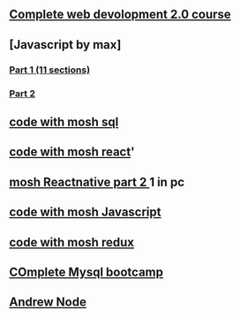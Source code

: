 ## [Complete web devolopment 2.0 course](https://drive.google.com/drive/folders/1xc6mk5XYmaJXJTSxRDj-BhSemPD2GMB_?usp=sharing)
## [Javascript by max]
### [Part 1 (11 sections)](https://drive.google.com/drive/folders/1SJgAeHbq0Cjk77ICDH5p1KIOxckqeQ5R?usp=sharing)
### [Part 2](https://drive.google.com/drive/folders/1eJzKV2s3SuRLG-Dp-PpMbY8mmg8H5SBT?usp=sharing)
## [code with mosh sql](https://drive.google.com/drive/folders/1PPtGEOqH8_zgYo6t6JGky15YxDadabp8?usp=sharing)
## [code with mosh  react](https://drive.google.com/drive/folders/1_nkVDXTurtpVDpnBC70uICQmXv6mmqsV?usp=sharing)'
## [mosh Reactnative part 2 ](https://drive.google.com/drive/folders/10vGgugv_uJDhN1KkTyFPKESxDv4jbDzb?usp=sharing) 1 in pc
## [code with mosh Javascript ](https://drive.google.com/drive/folders/1Yu3MLKNY5ACbqjiezZCYwpOfwEGGVQBq?usp=sharing)
## [code with mosh redux](https://drive.google.com/drive/folders/1T-DFOcLuunHTIIXu091YUeRWok2zO1re?usp=sharing)
## [COmplete Mysql bootcamp](https://drive.google.com/drive/folders/1QVbfSi-Za9ShsF9MjWEofn_dG7q41qXk?usp=sharing)
## [Andrew Node](https://drive.google.com/drive/folders/1FZ69Y-GkH_PqhW6qTR9RQqNZLuNEecHH?usp=sharing)
